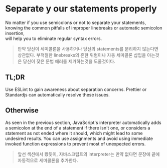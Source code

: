 # Separate y our statements properly
No matter if you use semicolons or not to separate your statements,<br>
knowing the common pitfalls of improper linebreaks or automatic semicolon insertion,<br>
will help you to eliminate regular syntax errors.

> 만약 당신이 세미콜론을 사용하거나 당신의 statements를 분리하지 않는다면 상관없다.
> 부적절한 linebreaks의 흔한 위험이나 자동 세미콜론 삽입을 아는것은 당신이 잦은 문법 에러를 제거하는것을 도울것이다.

## TL;DR
Use ESLint to gain awareness about separation concerns. Prettier or Standardjs can automatically resolve these issues.

## Otherwise
As seen in the previous section, JavaScript's interpreter automatically adds a semicolon at the end of a statement if there isn't one,
or considers a statement as not ended where it should, which might lead to some undesired results.
You can use assignments and avoid using immediate invoked function expressions to prevent most of unexpected errors.

> 앞선 섹션에서 봤듯이, 자바스크립트의 interpreter는 만약 없다면 문장에 끝에 자동적으로 세미콜론을 추가한다.
> 
> 
